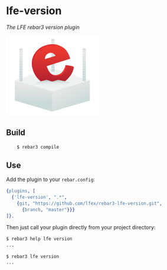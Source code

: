# lfe-version

*The LFE rebar3 version plugin*

<img src="resources/images/logo.png" />


## Build


```bash
    $ rebar3 compile
```


## Use

Add the plugin to your ``rebar.config``:

```erlang
{plugins, [
  {'lfe-version', ".*",
    {git, "https://github.com/lfex/rebar3-lfe-version.git",
      {branch, "master"}}}
]}.
```

Then just call your plugin directly from your project directory:

```bash
$ rebar3 help lfe version
...
```

```bash
$ rebar3 lfe version
...
```
